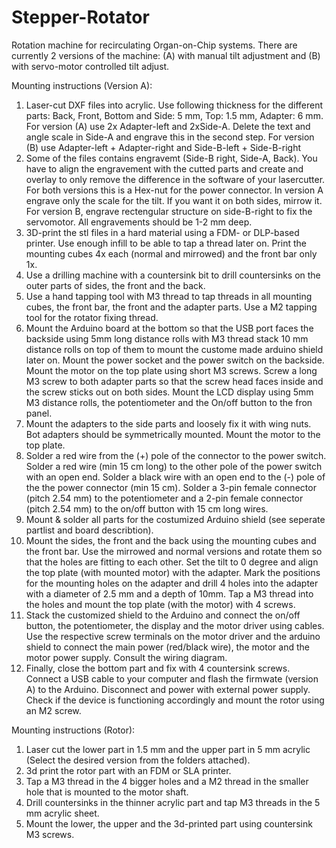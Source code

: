# Stepper-Rotator
Rotation machine for recirculating Organ-on-Chip systems. There are currently 2 versions of the machine: (A) with manual tilt adjustment and (B) with servo-motor controlled tilt adjust.

Mounting instructions (Version A):
1. Laser-cut DXF files into acrylic. Use following thickness for the different parts:
  Back, Front, Bottom and Side: 5 mm, Top: 1.5 mm, Adapter: 6 mm.
  For version (A) use 2x Adapter-left and 2xSide-A. Delete the text and angle scale in Side-A and engrave this in the second step.
  For version (B) use Adapter-left + Adapter-right and Side-B-left + Side-B-right
2. Some of the files contains engravemt (Side-B right, Side-A, Back). You have to align the engravement with the cutted parts and create and overlay to only remove the difference in the software of your lasercutter. For both versions this is a Hex-nut for the power connector. In version A engrave only the scale for the tilt. If you want it on both sides, mirrow it. For version B, engrave rectengular structure on side-B-right to fix the servomotor. All engravements should be 1-2 mm deep.
3. 3D-print the stl files in a hard material using a FDM- or DLP-based printer. Use enough infill to be able to tap a thread later on. Print the mounting cubes 4x each (normal and mirrowed) and the front bar only 1x.
4. Use a drilling machine with a countersink bit to drill countersinks on the outer parts of sides, the front and the back.
5. Use a hand tapping tool with M3 thread to tap threads in all mounting cubes, the front bar, the front and the adapter parts. Use a M2 tapping tool for the rotator fixing thread.
6. Mount the Arduino board at the bottom so that the USB port faces the backside using 5mm long distance rolls with M3 thread stack 10 mm distance rolls on top of them to mount the custome made arduino shield later on. Mount the power socket and the power switch on the backside. Mount the motor on the top plate using short M3 screws. Screw a long M3 screw to both adapter parts so that the screw head faces inside and the screw sticks out on both sides. Mount the LCD display using 5mm M3 distance rolls, the potentiometer and the On/off button to the fron panel.
7. Mount the adapters to the side parts and loosely fix it with wing nuts. Bot adapters should be symmetrically mounted. Mount the motor to the top plate.
8. Solder a red wire from the (+) pole of the connector to the power switch. Solder a red wire (min 15 cm long) to the other pole of the power switch with an open end. Solder a black wire with an open end to the (-) pole of the the power connector (min 15 cm). Solder a 3-pin female connector (pitch 2.54 mm) to the potentiometer and a 2-pin female connector (pitch 2.54 mm) to the on/off button with 15 cm long wires.
9. Mount & solder all parts for the costumized Arduino shield (see seperate partlist and board describtion).
10. Mount the sides, the front and the back using the mounting cubes and the front bar. Use the mirrowed and normal versions and rotate them so that the holes are fitting to each other. Set the tilt to 0 degree and align the top plate (with mounted motor) with the adapter. Mark the positions for the mounting holes on the adapter and drill 4 holes into the adapter with a diameter of 2.5 mm and a depth of 10mm. Tap a M3 thread into the holes and mount the top plate (with the motor) with 4 screws.
11. Stack the customized shield to the Arduino and connect the on/off button, the potentiometer, the display and the motor driver using cables. Use the respective screw terminals on the motor driver and the arduino shield to connect the main power (red/black wire), the motor and the motor power supply. Consult the wiring diagram.
12. Finally, close the bottom part and fix with 4 countersink screws. Connect a USB cable to your computer and flash the firmwate (version A) to the Arduino. Disconnect and power with external power supply. Check if the device is functioning accordingly and mount the rotor using an M2 screw.

Mounting instructions (Rotor):
1.  Laser cut the lower part in 1.5 mm and the upper part in 5 mm acrylic (Select the desired version from the folders attached).
2.  3d print the rotor part with an FDM or SLA printer.
3.  Tap a M3 thread in the 4 bigger holes and a M2 thread in the smaller hole that is mounted to the motor shaft.
4.  Drill countersinks in the thinner acrylic part and tap M3 threads in the 5 mm acrylic sheet.
5.  Mount the lower, the upper and the 3d-printed part using countersink M3 screws.
